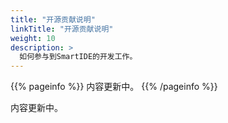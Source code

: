 ```yaml
---
title: "开源贡献说明"
linkTitle: "开源贡献说明"
weight: 10
description: >
  如何参与到SmartIDE的开发工作。
---
```


{{% pageinfo %}}
内容更新中。
{{% /pageinfo %}}

内容更新中。